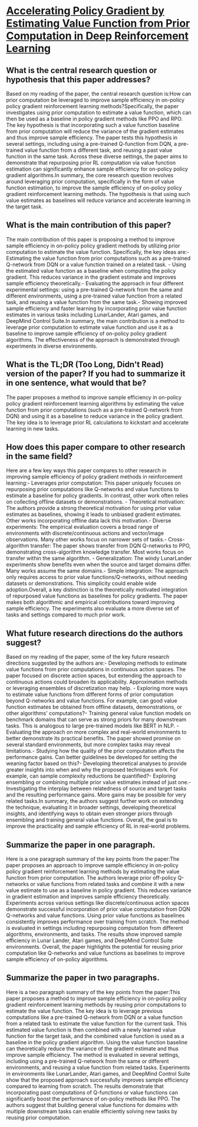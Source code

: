 # [Accelerating Policy Gradient by Estimating Value Function from Prior   Computation in Deep Reinforcement Learning](https://arxiv.org/abs/2302.01399)

## What is the central research question or hypothesis that this paper addresses?

Based on my reading of the paper, the central research question is:How can prior computation be leveraged to improve sample efficiency in on-policy policy gradient reinforcement learning methods?Specifically, the paper investigates using prior computation to estimate a value function, which can then be used as a baseline in policy gradient methods like PPO and RPO. The key hypothesis is that incorporating such a value function baseline from prior computation will reduce the variance of the gradient estimates and thus improve sample efficiency. The paper tests this hypothesis in several settings, including using a pre-trained Q-function from DQN, a pre-trained value function from a different task, and reusing a past value function in the same task. Across these diverse settings, the paper aims to demonstrate that repurposing prior RL computation via value function estimation can significantly enhance sample efficiency for on-policy policy gradient algorithms.In summary, the core research question revolves around leveraging prior computation, specifically in the form of value function estimation, to improve the sample efficiency of on-policy policy gradient reinforcement learning methods. The hypothesis is that using such value estimates as baselines will reduce variance and accelerate learning in the target task.


## What is the main contribution of this paper?

The main contribution of this paper is proposing a method to improve sample efficiency in on-policy policy gradient methods by utilizing prior computation to estimate the value function. Specifically, the key ideas are:- Estimating the value function from prior computations such as a pre-trained Q-network from DQN or a value function trained on a related task. - Using the estimated value function as a baseline when computing the policy gradient. This reduces variance in the gradient estimate and improves sample efficiency theoretically.- Evaluating the approach in four different experimental settings: using a pre-trained Q-network from the same and different environments, using a pre-trained value function from a related task, and reusing a value function from the same task.- Showing improved sample efficiency and faster learning by incorporating prior value function estimates in various tasks including LunarLander, Atari games, and DeepMind Control Suite.In summary, the main contribution is a method to leverage prior computation to estimate value function and use it as a baseline to improve sample efficiency of on-policy policy gradient algorithms. The effectiveness of the approach is demonstrated through experiments in diverse environments.


## What is the TL;DR (Too Long, Didn't Read) version of the paper? If you had to summarize it in one sentence, what would that be?

The paper proposes a method to improve sample efficiency in on-policy policy gradient reinforcement learning algorithms by estimating the value function from prior computations (such as a pre-trained Q-network from DQN) and using it as a baseline to reduce variance in the policy gradient. The key idea is to leverage prior RL calculations to kickstart and accelerate learning in new tasks.


## How does this paper compare to other research in the same field?

Here are a few key ways this paper compares to other research in improving sample efficiency of policy gradient methods in reinforcement learning:- Leverages prior computation: This paper uniquely focuses on repurposing prior computations like Q-networks and value functions to estimate a baseline for policy gradients. In contrast, other work often relies on collecting offline datasets or demonstrations. - Theoretical motivation: The authors provide a strong theoretical motivation for using prior value estimates as baselines, showing it leads to unbiased gradient estimates. Other works incorporating offline data lack this motivation.- Diverse experiments: The empirical evaluation covers a broad range of environments with discrete/continuous actions and vector/image observations. Many other works focus on narrower sets of tasks.- Cross-algorithm transfer: The paper shows transfer from DQN Q-networks to PPO, demonstrating cross-algorithm knowledge transfer. Most works focus on transfer within the same algorithm. - Generalization: The windy LunarLander experiments show benefits even when the source and target domains differ. Many works assume the same domains.- Simple integration: The approach only requires access to prior value functions/Q-networks, without needing datasets or demonstrations. This simplicity could enable wide adoption.Overall, a key distinction is the theoretically motivated integration of repurposed value functions as baselines for policy gradients. The paper makes both algorithmic and empirical contributions toward improving sample efficiency. The experiments also evaluate a more diverse set of tasks and settings compared to much prior work.


## What future research directions do the authors suggest?

Based on my reading of the paper, some of the key future research directions suggested by the authors are:- Developing methods to estimate value functions from prior computations in continuous action spaces. The paper focused on discrete action spaces, but extending the approach to continuous actions could broaden its applicability. Approximation methods or leveraging ensembles of discretization may help. - Exploring more ways to estimate value functions from different forms of prior computation beyond Q-networks and value functions. For example, can good value function estimates be obtained from offline datasets, demonstrations, or other algorithms' computations?- Training general value function models on benchmark domains that can serve as strong priors for many downstream tasks. This is analogous to large pre-trained models like BERT in NLP. - Evaluating the approach on more complex and real-world environments to better demonstrate its practical benefits. The paper showed promise on several standard environments, but more complex tasks may reveal limitations.- Studying how the quality of the prior computation affects the performance gains. Can better guidelines be developed for setting the weaning factor based on this?- Developing theoretical analyses to provide greater insights into when and why the proposed techniques work. For example, can sample complexity reductions be quantified?- Exploring ensembling or combining multiple prior value estimates instead of just one.- Investigating the interplay between relatedness of source and target tasks and the resulting performance gains. More gains may be possible for very related tasks.In summary, the authors suggest further work on extending the technique, evaluating it in broader settings, developing theoretical insights, and identifying ways to obtain even stronger priors through ensembling and training general value functions. Overall, the goal is to improve the practicality and sample efficiency of RL in real-world problems.


## Summarize the paper in one paragraph.

Here is a one paragraph summary of the key points from the paper:The paper proposes an approach to improve sample efficiency in on-policy policy gradient reinforcement learning methods by estimating the value function from prior computation. The authors leverage prior off-policy Q-networks or value functions from related tasks and combine it with a new value estimate to use as a baseline in policy gradient. This reduces variance in gradient estimation and improves sample efficiency theoretically. Experiments across various settings like discrete/continuous action spaces demonstrate successful incorporation of prior value computation from DQN Q-networks and value functions. Using prior value functions as baselines consistently improves performance over training from scratch. The method is evaluated in settings including repurposing computation from different algorithms, environments, and tasks. The results show improved sample efficiency in Lunar Lander, Atari games, and DeepMind Control Suite environments. Overall, the paper highlights the potential for reusing prior computation like Q-networks and value functions as baselines to improve sample efficiency of on-policy algorithms.


## Summarize the paper in two paragraphs.

Here is a two paragraph summary of the key points from the paper:This paper proposes a method to improve sample efficiency in on-policy policy gradient reinforcement learning methods by reusing prior computations to estimate the value function. The key idea is to leverage previous computations like a pre-trained Q-network from DQN or a value function from a related task to estimate the value function for the current task. This estimated value function is then combined with a newly learned value function for the target task, and the combined value function is used as a baseline in the policy gradient algorithm. Using the value function baseline can theoretically reduce the variance of the gradient estimate and thus improve sample efficiency. The method is evaluated in several settings, including using a pre-trained Q-network from the same or different environments, and reusing a value function from related tasks. Experiments in environments like LunarLander, Atari games, and DeepMind Control Suite show that the proposed approach successfully improves sample efficiency compared to learning from scratch. The results demonstrate that incorporating past computations of Q-functions or value functions can significantly boost the performance of on-policy methods like PPO. The authors suggest that building general value functions for domains with multiple downstream tasks can enable efficiently solving new tasks by reusing prior computation.
